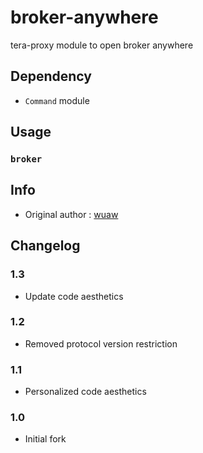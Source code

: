 # broker-anywhere
tera-proxy module to open broker anywhere

## Dependency
- `Command` module

## Usage
### `broker`

## Info
- Original author : [wuaw](https://github.com/wuaw)

## Changelog
### 1.3
- Update code aesthetics
### 1.2
- Removed protocol version restriction
### 1.1
- Personalized code aesthetics
### 1.0
- Initial fork
